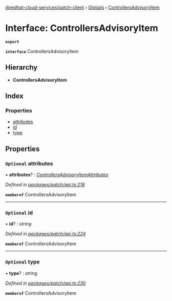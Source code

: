 [@redhat-cloud-services/patch-client](../README.md) › [Globals](../globals.md) › [ControllersAdvisoryItem](controllersadvisoryitem.md)

# Interface: ControllersAdvisoryItem

**`export`** 

**`interface`** ControllersAdvisoryItem

## Hierarchy

* **ControllersAdvisoryItem**

## Index

### Properties

* [attributes](controllersadvisoryitem.md#optional-attributes)
* [id](controllersadvisoryitem.md#optional-id)
* [type](controllersadvisoryitem.md#optional-type)

## Properties

### `Optional` attributes

• **attributes**? : *[ControllersAdvisoryItemAttributes](controllersadvisoryitemattributes.md)*

*Defined in [packages/patch/api.ts:218](https://github.com/RedHatInsights/javascript-clients/blob/7ed15e5/packages/patch/api.ts#L218)*

**`memberof`** ControllersAdvisoryItem

___

### `Optional` id

• **id**? : *string*

*Defined in [packages/patch/api.ts:224](https://github.com/RedHatInsights/javascript-clients/blob/7ed15e5/packages/patch/api.ts#L224)*

**`memberof`** ControllersAdvisoryItem

___

### `Optional` type

• **type**? : *string*

*Defined in [packages/patch/api.ts:230](https://github.com/RedHatInsights/javascript-clients/blob/7ed15e5/packages/patch/api.ts#L230)*

**`memberof`** ControllersAdvisoryItem
